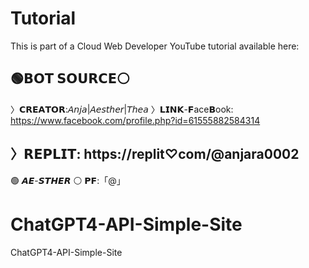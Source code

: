 # Tutorial
This is part of a Cloud Web Developer YouTube tutorial available here: 

🟢𝗕𝗢𝗧 𝗦𝗢𝗨𝗥𝗖𝗘⚪
--------------------------------------
〉𝗖𝗥𝗘𝗔𝗧𝗢𝗥:𝘈𝘯𝘫𝘢|𝘈𝘦𝘴𝘵𝘩𝘦𝘳|𝘛𝘩𝘦𝘢
〉𝗟𝗜𝗡𝗞-𝗙ace𝗕ook:
https://www.facebook.com/profile.php?id=61555882584314

〉𝗥𝗘𝗣𝗟𝗜𝗧:
https://replit♡com/@anjara0002
--------------------------------------
🟢 𝘼𝙀-𝙎𝙏𝙃𝙀𝙍 ⚪ 𝗣𝗙:「@」

# ChatGPT4-API-Simple-Site
ChatGPT4-API-Simple-Site
